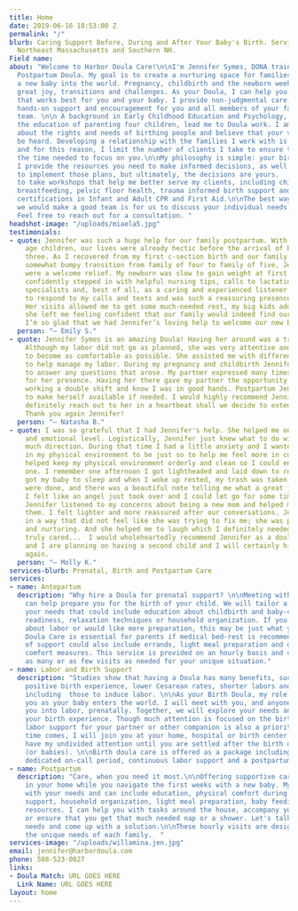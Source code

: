 ```yaml
---
title: Home
date: 2019-06-16 18:53:00 Z
permalink: "/"
blurb: Caring Support Before, During and After Your Baby's Birth. Serving Boston,
  Northeast Massachusetts and Southern NH.
Field name: 
about: "Welcome to Harbor Doula Care!\n\nI'm Jennifer Symes, DONA trained Birth and
  Postpartum Doula. My goal is to create a nurturing space for families as they bring
  a new baby into the world. Pregnancy, childbirth and the newborn weeks come with
  great joy, transitions and challenges. As your Doula, I can help you find the path
  that works best for you and your baby. I provide non-judgmental care, education,
  hands-on support and encouragement for you and all members of your family and birth
  team. \n\n A background in Early Childhood Education and Psychology, as well as
  the education of parenting four children, lead me to Doula work. I am passionate
  about the rights and needs of birthing people and believe that your voice should
  be heard. Developing a relationship with the families I work with is so important
  and for this reason, I limit the number of clients I take to ensure that I have
  the time needed to focus on you.\n\nMy philosophy is simple: your birth, your choices.
  I provide the resources you need to make informed decisions, as well as the tools
  to implement those plans, but ultimately, the decisions are yours.   \n\nI continue
  to take workshops that help me better serve my clients, including childbirth education,
  breastfeeding, pelvic floor health, trauma informed birth support and I hold current
  certifications in Infant and Adult CPR and First Aid.\n\nThe best way to know if
  we would make a good team is for us to discuss your individual needs and wishes.
  Feel free to reach out for a consultation. "
headshot-image: "/uploads/miaela5.jpg"
testimonials:
- quote: Jennifer was such a huge help for our family postpartum. With two school
    age children, our lives were already hectic before the arrival of baby number
    three. As I recovered from my first c-section birth and our family navigated the
    somewhat bumpy transition from family of four to family of five, Jennifer’s visits
    were a welcome relief. My newborn was slow to gain weight at first and Jennifer
    confidently stepped in with helpful nursing tips, calls to lactation and other
    specialists and, best of all, as a caring and experienced listener. She was quick
    to respond to my calls and texts and was such a reassuring presence in our home.
    Her visits allowed me to get some much-needed rest, my big kids adore her, and
    she left me feeling confident that our family would indeed find our new normal.
    I’m so glad that we had Jennifer’s loving help to welcome our new baby!
  person: "— Emily S."
- quote: Jennifer Symes is an amazing Doula! Having her around was a tremendous help.
    Although my labor did not go as planned, she was very attentive and helped me
    to become as comfortable as possible. She assisted me with different techniques
    to help manage my labor. During my pregnancy and childbirth Jennifer was available
    to answer any questions that arose. My partner expressed many times being grateful
    for her presence. Having her there gave my partner the opportunity to rest after
    working a double shift and know I was in good hands. Postpartum Jennifer continues
    to make herself available if needed. I would highly recommend Jennifer and would
    definitely reach out to her in a heartbeat shall we decide to extend our family.
    Thank you again Jennifer!
  person: "— Natasha B."
- quote: I was so grateful that I had Jennifer's help. She helped me on a pragmatic
    and emotional level. Logistically, Jennifer just knew what to do without needing
    much direction. During that time I had a little anxiety and I wanted everything
    in my physical environment to be just so to help me feel more in control... Jennifer
    helped keep my physical environment orderly and clean so I could enjoy my little
    one. I remember one afternoon I got lightheaded and laid down to rest. Jennifer
    got my baby to sleep and when I woke up rested, my trash was taken out, my dishes
    were done, and there was a beautiful note telling me what a great job I was doing.
    I felt like an angel just took over and I could let go for some time. Emotionally,
    Jennifer listened to my concerns about being a new mom and helped me to process
    them. I felt lighter and more reassured after our conversations. Jennifer listened
    in a way that did not feel like she was trying to fix me; she was present, accepting,
    and nurturing. And she helped me to laugh which I definitely needed. Jennifer
    truly cared...  I would wholeheartedly recommend Jennifer as a doula. My husband
    and I are planning on having a second child and I will certainly hire Jennifer
    again.
  person: "— Molly K."
services-blurb: Prenatal, Birth and Postpartum Care
services:
- name: Antepartum
  description: "Why hire a Doula for prenatal support? \n\nMeeting with me prenatally
    can help prepare you for the birth of your child. We will tailor a program to
    your needs that could include education about childbirth and baby-care, emotional
    readiness, relaxation techniques or household organization. If you are anxious
    about labor or would like more preparation, this may be just what you need. Anitpartum
    Doula Care is essential for parents if medical bed-rest is recommended. This type
    of support could also include errands, light meal preparation and other physical
    comfort measures. This service is provided on an hourly basis and can include
    as many or as few visits as needed for your unique situation."
- name: Labor and Birth Support
  description: "Studies show that having a Doula has many benefits, such as a more
    positive birth experience, lower Cesarean rates, shorter labors and less medications,
    including  those to induce labor. \n\nAs your Birth Doula, my role is to support
    you as your baby enters the world. I will meet with you, and anyone who will accompany
    you into labor, prenatally. Together, we will explore your needs and wishes for
    your birth experience. Though much attention is focused on the birthing person,
    labor support for your partner or other companion is also a priority. When the
    time comes, I will join you at your home, hospital or birth center and you will
    have my undivided attention until you are settled after the birth of your baby
    (or babies). \n\nBirth doula care is offered as a package including prenatal meetings,
    dedicated on-call period, continuous labor support and a postpartum visit.  "
- name: Postpartum
  description: "Care, when you need it most.\n\nOffering supportive care for new parents
    in your home while you navigate the first weeks with a new baby. My role varies
    with your needs and can include education, physical comfort during recovery, emotional
    support, household organization, light meal preparation, baby feeding and newborn
    resources. I can help you with tasks around the house, accompany you to an appointment
    or ensure that you get that much needed nap or a shower. Let's talk about your
    needs and come up with a solution.\n\nThese hourly visits are designed to meet
    the unique needs of each family.  "
services-image: "/uploads/willamina.jen.jpg"
email: jennifer@harbordoula.com
phone: 508-523-0827
links:
- Doula Match: URL GOES HERE
  Link Name: URL GOES HERE
layout: home
---
```


